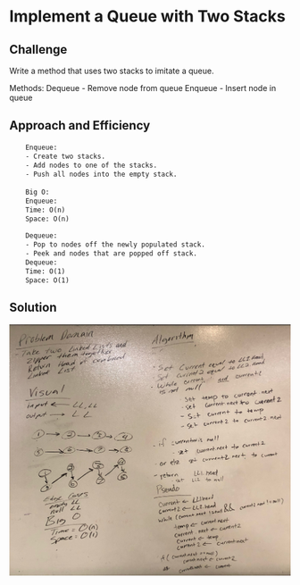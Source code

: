 # Implement a Queue with Two Stacks

## Challenge 

Write a method that uses two stacks to imitate a queue.

Methods:
Dequeue - Remove node from queue
Enqueue - Insert node in queue

## Approach and Efficiency
```
	Enqueue:
	- Create two stacks.
	- Add nodes to one of the stacks. 
	- Push all nodes into the empty stack.

	Big O: 
	Enqueue: 
	Time: O(n)
	Space: O(n)
```

```
	Dequeue: 
	- Pop to nodes off the newly populated stack.
	- Peek and nodes that are popped off stack.
	Dequeue: 
	Time: O(1)
	Space: O(1)
```

## Solution
![Queue with Two Stacks whiteboard](https://github.com/trecain/Data-Structures-and-Algorithms/blob/master/assets/wb08.jpg)
